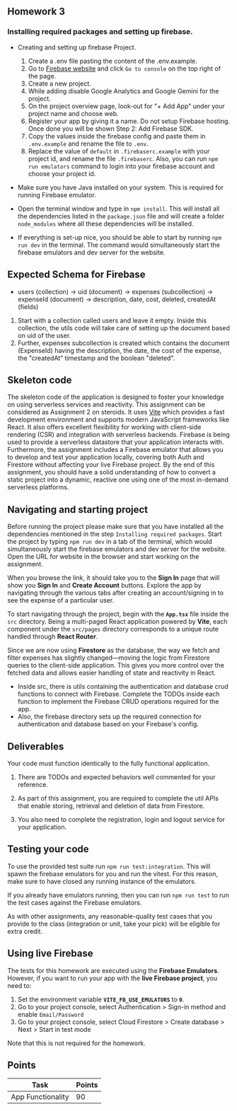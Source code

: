 ## Homework 3

### Installing required packages and setting up firebase.

- Creating and setting up firebase Project.

  1.  Create a .env file pasting the content of the .env.example.
  1.  Go to [Firebase website](https://firebase.google.com) and click `Go to console` on the top right of the page.
  1.  Create a new project.
  1.  While adding disable Google Analytics and Google Gemini for the project.
  1.  On the project overview page, look-out for "+ Add App" under your project name and choose web.
  1.  Register your app by giving it a name. Do not setup Firebase hosting. Once done you will be shown Step 2: Add Firebase SDK.
  1.  Copy the values inside the firebase config and paste them in `.env.example` and rename the file to `.env`.
  1.  Replace the value of `default` in `.firebaserc.example` with your project id, and rename the file `.firebaserc`. Also, you can run `npm run emulators` command to login into your firebase account and choose your project id.

- Make sure you have Java installed on your system. This is required for running Firebase emulator.
- Open the terminal window and type in `npm install`. This will install all the dependencies listed in the `package.json` file and will create a folder `node_modules` where all these dependencies will be installed.
- If everything is set-up nice, you should be able to start by running `npm run dev` in the terminal. The command would simultaneously start the firebase emulators and dev server for the website.

## Expected Schema for Firebase

- users (collection) -> uid (document) -> expenses (subcollection) -> expenseId (document) -> description, date, cost, deleted, createdAt (fields)

1. Start with a collection called users and leave it empty. Inside this collection, the utils code will take care of setting up the document based on uid of the user.
2. Further, expenses subcollection is created which contains the document (ExpenseId) having the description, the date, the cost of the expense, the "createdAt" timestamp and the boolean "deleted".

## Skeleton code

The skeleton code of the application is designed to foster your knowledge on using serverless services and reactivity. This assignment can be considered as Assignment 2 on steroids. It uses [Vite](https://vitejs.dev/) which provides a fast development environment and supports modern JavaScript frameworks like React. It also offers excellent flexibility for working with client-side rendering (CSR) and integration with serverless backends. Firebase is being used to provide a serverless datastore that your application interacts with. Furthermore, the assignment includes a Firebase emulator that allows you to develop and test your application locally, covering both Auth and Firestore without affecting your live Firebase project. By the end of this assignment, you should have a solid understanding of how to convert a static project into a dynamic, reactive one using one of the most in-demand serverless platforms.

## Navigating and starting project

Before running the project please make sure that you have installed all the dependencies mentioned in the step `Installing required packages`. Start the project by typing `npm run dev` in a tab of the terminal, which would simultaneously start the firebase emulators and dev server for the website. Open the URL for website in the browser and start working on the assignment.

When you browse the link, it should take you to the **Sign In** page that will show you **Sign In** and **Create Account** buttons. Explore the app by navigating through the various tabs after creating an account/signing in to see the expense of a particular user.

To start navigating through the project, begin with the **`App.tsx`** file inside the `src` directory. Being a multi-paged React application powered by **Vite**, each component under the `src/pages` directory corresponds to a unique route handled through **React Router**.

Since we are now using **Firestore** as the database, the way we fetch and filter expenses has slightly changed—moving the logic from Firestore queries to the client-side application. This gives you more control over the fetched data and allows easier handling of state and reactivity in React.

- Inside src, there is utils containing the authentication and database crud functions to connect with Firebase. Complete the TODOs inside each function to implement the Firebase CRUD operations required for the app.
- Also, the firebase directory sets up the required connection for authentication and database based on your Firebase's config.

## Deliverables

Your code must function identically to the fully functional application.

1. There are TODOs and expected behaviors well commented for your reference.

2. As part of this assignment, you are required to complete the util APIs that enable storing, retrieval and deletion of data from Firestore.

3. You also need to complete the registration, login and logout service for your application.

## Testing your code

To use the provided test suite run `npm run test:integration`. This will spawn the firebase emulators for you and run the vitest. For this reason, make sure to have closed any running instance of the emulators.

If you already have emulators running, then you can run `npm run test` to run the test cases against the Firebase emulators.

As with other assignments, any reasonable-quality test cases that you provide to the class (integration or unit, take your pick) will be eligible for extra credit.

## Using live Firebase

The tests for this homework are executed using the **Firebase Emulators**. However, if you want to run your app with the **live Firebase project**, you need to:

1. Set the environment variable **`VITE_FB_USE_EMULATORS`** to **`0`**.
1. Go to your project console, select Authentication > Sign-in method and enable `Email/Password`
1. Go to your project console, select Cloud Firestore > Create database > Next > Start in test mode

Note that this is not required for the homework.

## Points

| Task              | Points |
| ----------------- | ------ |
| App Functionality | 90     |
